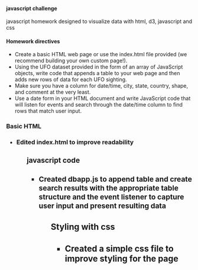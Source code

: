 <h4>javascript challenge</h4>  

javascript homework designed to visualize data with html, d3, javascript and css

<h4>Homework directives</h4>  
<ul>
<li>Create a basic HTML web page or use the index.html file provided (we recommend building your own custom page!).

<li>Using the UFO dataset provided in the form of an array of JavaScript objects, write code that appends a table to your web page and then adds new rows of data for each UFO sighting.

<li>Make sure you have a column for date/time, city, state, country, shape, and comment at the very least.

<li>Use a date form in your HTML document and write JavaScript code that will listen for events and search through the date/time column to find rows that match user input.
</ul>

<h3>Basic HTML<h3>
<ul>
<li>Edited index.html to improve readability
<ul> 
<h3>javascript code<h3>
<ul>
<li>Created dbapp.js to append table and create search results with the appropriate table structure and the event listener to capture user input and present resulting data
<ul>
<h3>Styling with css<h3>
<ul>
<li>Created a simple css file to improve styling for the page
<ul>
